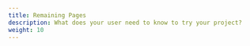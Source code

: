 ```yaml
---
title: Remaining Pages
description: What does your user need to know to try your project?
weight: 10
---
```

